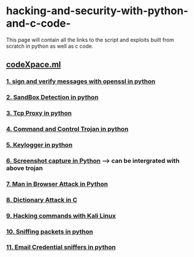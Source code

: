 # hacking-and-security-with-python-and-c-code-
This page will contain all the links to the script and exploits built from scratch in python as well as c code.


## <a href="https://www.codexpace.ml">codeXpace.ml</a>

### <a href="https://www.codexpace.ml/2021/10/signverify.html">1. sign and verify messages with openssl in python </a>
### <a href="https://www.codexpace.ml/2022/02/sandbox-detection.html">2. SandBox Detection in python</a>
### <a href="https://www.codexpace.ml/2022/03/tcp-proxy.html">3. Tcp Proxy in python</a>
### <a href='https://www.codexpace.ml/2021/11/command-control-trojan-with-python.html'>4. Command and Control Trojan in python</a>
### <a href='https://www.codexpace.ml/2021/11/python-keylogger.html'>5. Keylogger in python</a>
### <a href='https://www.codexpace.ml/2022/01/screenshot-with-python.html'>6. Screenshot capture in Python</a> --> can be intergrated with above trojan
### <a href="https://www.codexpace.ml/2022/03/man-in-browser.html">7. Man in Browser Attack in Python</a>
### <a href="https://www.codexpace.ml/2022/03/dictionary-attacks.html">8. Dictionary Attack in C </a>
### <a href="https://www.codexpace.ml/2022/02/hacking-with-kali-cheatsheet.html">9. Hacking commands with Kali Linux </a>
### <a href="https://www.codexpace.ml/2022/04/sniffer-with-no-filter.html">10. Sniffing packets in python</a>
### <a href="https://www.codexpace.ml/2022/04/sniffer-for-email-credentials.html">11. Email Credential sniffers in python</a>
